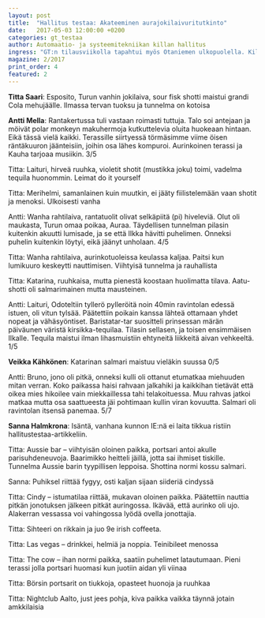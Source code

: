 ```yaml
---
layout: post
title:  "Hallitus testaa: Akateeminen aurajokilaivuritutkinto"
date:   2017-05-03 12:00:00 +0200
categories: gt_testaa
author: Automaatio- ja systeemitekniikan killan hallitus
ingress: "GT:n tilausviikolla tapahtui myös Otaniemen ulkopuolella. Killan hallitus uskaltautui läntiseen satamakaupunkiin testaamaan Akateemisen aurajokilaivatutkinnon. Juttu on koottu hallituksen viesteistä aihetunnuksella #hallitustestaa."
magazine: 2/2017
print_order: 4
featured: 2
---
```



**Titta Saari**: Esposito, Turun vanhin jokilaiva, sour fisk shotti maistui grandi Cola mehujäälle. Ilmassa tervan tuoksu ja tunnelma on kotoisa

**Antti Mella**: Rantakertussa tuli vastaan roimasti tuttuja. Talo soi antejaan ja möivät polar monkeyn makuhermoja kutkuttelevia oluita huokeaan hintaan. Eikä tässä vielä kaikki. Terassille siirtyessä törmäsimme viime öisen räntäkuuron jäänteisiin, joihin osa lähes kompuroi. Aurinkoinen terassi ja Kauha tarjoaa musiikin. 3/5

Titta: Laituri, hirveä ruuhka, violetit shotit (mustikka joku) toimi, vadelma tequila huonommin. Leimat do it yourself
 
Titta: Merihelmi, samanlainen kuin muutkin, ei jääty fiilistelemään vaan shotit ja menoksi. Ulkoisesti vanha
 
Antti: Wanha rahtilaiva, rantatuolit olivat selkäpiitä (pi) hiveleviä. Olut oli maukasta, Turun omaa poikaa, Auraa. Täydellisen tunnelman pilasin kuitenkin akuutti lumisade, ja se että Ilkka hävitti puhelimen. Onneksi puhelin kuitenkin löytyi, eikä jäänyt unholaan. 4/5
 
Titta: Wanha rahtilaiva, aurinkotuoleissa keulassa kaljaa. Paitsi kun lumikuuro keskeytti nauttimisen. Viihtyisä tunnelma ja rauhallista
 
Titta: Katarina, ruuhkaisa, mutta pienestä koostaan huolimatta tilava. Aatu-shotti oli salmarimainen mutta mausteinen.
 
Antti:  Laituri, Odoteltiin tyllerö pylleröitä noin 40min ravintolan edessä istuen, oli vitun tylsää. Päätettiin poikain kanssa lähteä ottamaan yhdet nopeat ja vähäsyöntiset. Baristatar-tar suositteli prinsessan märän päiväunen väristä kirsikka-tequilaa. Tilasin sellasen, ja toisen ensimmäisen Ilkalle. Tequila maistui ilman lihasmuistiin ehtyneitä liikkeitä aivan vehkeeltä. 1/5
 
**Veikka Kähkönen**: Katarinan salmari maistuu vieläkin suussa 0/5
 
Antti: Bruno, jono oli pitkä, onneksi kulli oli ottanut etumatkaa miehuuden mitan verran. Koko paikassa haisi rahvaan jalkahiki ja kaikkihan tietävät että oikea mies hikoilee vain miekkaillessa tahi telakoituessa. Muu rahvas jatkoi matkaa mutta osa saattueesta jäi pohtimaan kullin viran kovuutta. Salmari oli ravintolan itsensä panemaa. 5/7
 
 
**Sanna Halmkrona**: Isäntä, vanhana kunnon IE:nä ei laita tikkua ristiin hallitustestaa-artikkeliin.
 
 
Titta: Aussie bar – viihtyisän oloinen paikka, portsari antoi akulle parisuhdeneuvoja. Baarimikko heitteli jäillä, jotta sai ihmiset tiskille. Tunnelma Aussie barin tyypillisen leppoisa. Shottina normi kossu salmari.
 
Sanna: Puhiksel riittää fygyy, osti kaljan sijaan siideriä cindyssä
 
Titta: Cindy – istumatilaa riittää,  mukavan oloinen paikka. Päätettiin nauttia pitkän jonotuksen jälkeen pitkät auringossa. Ikävää, että aurinko oli ujo. Alakerran vessassa voi vahingossa lyödä ovella jonottajia.
 
Titta: Sihteeri on rikkain ja juo 9e irish coffeeta.
 
Titta: Las vegas – drinkkei, helmiä ja noppia. Teinibileet menossa
 
Titta: The cow – ihan normi paikka, saatiin puhelimet latautumaan. Pieni terassi jolla portsari huomasi kun juotiin aidan yli viinaa
 
Titta: Börsin portsarit on tiukkoja, opasteet huonoja ja ruuhkaa
 
Titta: Nightclub Aalto, just jees pohja, kiva paikka vaikka täynnä jotain amkkilaisia
 
